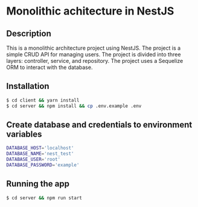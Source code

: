 # Monolithic achitecture in NestJS

## Description

This is a monolithic architecture project using NestJS. The project is a simple CRUD API for managing users. The project is divided into three layers: controller, service, and repository. The project uses a Sequelize ORM to interact with the database.

## Installation

```bash
$ cd client && yarn install
$ cd server && npm install && cp .env.example .env
```
## Create database and credentials to environment variables

```bash
DATABASE_HOST='localhost'
DATABASE_NAME='nest_test'
DATABASE_USER='root'
DATABASE_PASSWORD='example'
```

## Running the app

```bash
$ cd server && npm run start
```
